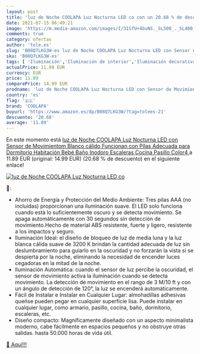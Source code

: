 ```yaml
---
layout: post
title: 'luz de Noche COOLAPA Luz Nocturna LED co con un 20.68 % de descuento'
date: 2021-07-15 06:49:21
image: 'https://m.media-amazon.com/images/I/31SfU+4buNS._SL500_._SL400_.jpg'
comments: true
category: ofertas
author: 'tole.es'
slug: 'B08Q7LKG3W-es luz de Noche COOLAPA Luz Nocturna LED con Sensor de...'
sku: 'B08Q7LKG3W-es'
tags: [ 'Iluminación','Iluminación de interior','Iluminación decorativa y para usos específicos de interior','Iluminación nocturna de interior','bebé','coolapa', ]
actualPrice: 11.89 EUR
currency: EUR
price: 11.89
comparePrice: 14.99 EUR
prodname: 'luz de Noche COOLAPA Luz Nocturna LED con Sensor de Movimientom  Blanco cálido Funcionan con Pilas  Adecuada para Dormitorio  Habitación Bebé Baño  Inodoro  Escaleras  Cocina  Pasillo  Color4 '
country: 'es'
flag: '🇪🇸'
brand: 'COOLAPA'
buyurl: 'https://www.amazon.es/dp/B08Q7LKG3W/?tag=tolees-21'
descuento: '20.68'
average: '11.89'
---
```


En este momento está [luz de Noche COOLAPA Luz Nocturna LED con Sensor de Movimientom  Blanco cálido Funcionan con Pilas  Adecuada para Dormitorio  Habitación Bebé Baño  Inodoro  Escaleras  Cocina  Pasillo  Color4 ](https://www.amazon.es/dp/B08Q7LKG3W/?tag=tolees-21) a 11.89 EUR (original: 14.99 EUR) (20.68 %  de descuento) en el siguiente enlace!

[![luz de Noche COOLAPA Luz Nocturna LED co](https://m.media-amazon.com/images/I/31SfU+4buNS._SL500_._SL400_.jpg)](https://www.amazon.es/dp/B08Q7LKG3W/?tag=tolees-21)

🔎:

- Ahorro de Energía y Protección del Medio Ambiente: Tres pilas AAA (no incluidas) proporcionan una iluminación suave. El LED solo funciona cuando está lo suficientemente oscuro y se detecta movimiento. Se apaga automáticamente con 30 segundos sin detección de movimiento.Hecho de material ABS resistente, fuerte y ligero, resistente a los impactos y seguro.
- Iluminación Ideal: el diseño de bloqueo de luz de media luna y la luz blanca cálida suave de 3200 K brindan la cantidad adecuada de luz sin deslumbramiento para guiarlo en la oscuridad y no forzarán la vista si se despierta por la noche, eliminando la necesidad de encender luces cegadoras en la mitad de la noche.
- Iluminación Automática: cuando el sensor de luz percibe la oscuridad, el sensor de movimiento activa la iluminación cuando se detecta movimiento. La detección de movimiento en el rango de 3 M/10 ft y con un ángulo de detección de 120°, la luz se encenderá automáticamente.
- Fácil de Instalar e Instalar en Cualquier Lugar: almohadillas adhesivas queñse pueden pegar en cualquier superficie lisa. Puede instalar en cualquier lugar, como armario, pasillo, cocina, baño, dormitorio, escaleras, etc.
- Diseño compacto: Magníficamente diseñado con un aspecto minimalista moderno, cabe fácilmente en espacios pequeños y no obstruye otras salidas. hasta 50.000 horas de vida útil.

[🛒 Aquí!!!](https://www.amazon.es/dp/B08Q7LKG3W/?tag=tolees-21)

